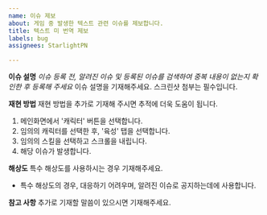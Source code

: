 ```yaml
---
name: 이슈 제보
about: 게임 중 발생한 텍스트 관련 이슈를 제보합니다.
title: 텍스트 미 번역 제보
labels: bug
assignees: StarlightPN

---
```


**이슈 설명**
*이슈 등록 전, 알려진 이슈 및 등록된 이슈를 검색하여 중복 내용이 없는지 확인한 후 등록해 주세요*
이슈 설명을 기재해주세요.
스크린샷 첨부는 필수입니다.

**재현 방법**
재현 방법을 추가로 기재해 주시면 추적에 더욱 도움이 됩니다.
1. 메인화면에서 '캐릭터' 버튼을 선택합니다.
2. 임의의 캐릭터를 선택한 후, '육성' 탭을 선택합니다.
3. 임의의 스킬을 선택하고 스크롤을 내립니다.
4. 해당 이슈가 발생합니다.

**해상도**
특수 해상도를 사용하시는 경우 기재해주세요.
- 특수 해상도의 경우, 대응하기 어려우며, 알려진 이슈로 공지하는데에 사용합니다.

**참고 사항**
추가로 기재할 말씀이 있으시면 기재해주세요.
